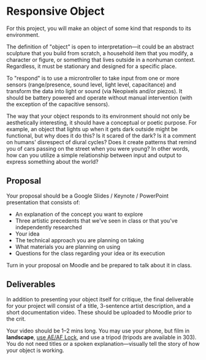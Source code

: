 # Responsive Object

For this project, you will make an object of some kind that responds to its environment.

The definition of "object" is open to interpretation—it could be an abstract sculpture that you build from scratch, a household item that you modify, a character or figure, or something that lives outside in a nonhuman context. Regardless, it must be stationary and designed for a specific place.

To "respond" is to use a microntroller to take input from one or more sensors (range/presence, sound level, light level, capacitance) and transform the data into light or sound (via Neopixels and/or piezos<!-- , with the possibility of an amplifier and speakers-->). It should be battery powered and operate without manual intervention (with the exception of the capacitive sensors).

The way that your object responds to its environment should not only be aesthetically interesting, it should have a conceptual or poetic purpose. For example, an object that lights up when it gets dark outside might be functional, but why does it do this? Is it scared of the dark? Is it a comment on humans' disrespect of diural cycles? Does it create patterns that remind you of cars passing on the street when you were young? In other words, how can you utilize a simple relationship between input and output to express something about the world?

## Proposal

Your proposal should be a Google Slides / Keynote / PowerPoint presentation that consists of:
- An explanation of the concept you want to explore
- Three artistic precedents that we've seen in class or that you've independently researched
- Your idea
- The technical approach you are planning on taking
- What materials you are planning on using
- Questions for the class regarding your idea or its execution

Turn in your proposal on Moodle and be prepared to talk about it in class.


## Deliverables

In addition to presenting your object itself for critique, the final deliverable for your project will consist of a title, 3-sentence artist description, and a short documentation video. These should be uploaded to Moodle prior to the crit.

Your video should be 1–2 mins long. You may use your phone, but film in **landscape**, [use AE/AF Lock](https://improvephotography.com/53127/what-is-ae-af-lock-on-an-iphone-and-how-does-that-help-my-pictures/), and use a tripod (tripods are available in 303). You do not need titles or a spoken explanation—visually tell the story of how your object is working.




